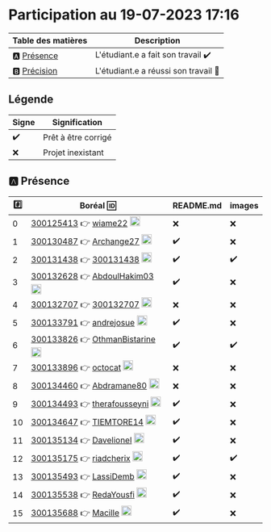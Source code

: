 # Participation au 19-07-2023 17:16

| Table des matières            | Description                                             |
|-------------------------------|---------------------------------------------------------|
| :a: [Présence](#a-présence)   | L'étudiant.e a fait son travail    :heavy_check_mark:   |
| :b: [Précision](#b-précision) | L'étudiant.e a réussi son travail  :tada:               |

## Légende

| Signe              | Signification                 |
|--------------------|-------------------------------|
| :heavy_check_mark: | Prêt à être corrigé           |
| :x:                | Projet inexistant             |

## :a: Présence

|:hash:| Boréal :id:                | README.md    | images |
|------|----------------------------|--------------|--------|
| 0 | [300125413](../300125413/README.md) :point_right: [wiame22](https://github.com/wiame22) <image src='https://avatars0.githubusercontent.com/u/134551648?s=460&v=4' width=20 height=20></image> | :x: | :x: |
| 1 | [300130487](../300130487/README.md) :point_right: [Archange27](https://github.com/Archange27) <image src='https://avatars0.githubusercontent.com/u/133054165?s=460&v=4' width=20 height=20></image> | :heavy_check_mark: | :x: |
| 2 | [300131438](../300131438/README.md) :point_right: [300131438](https://github.com/300131438) <image src='https://avatars0.githubusercontent.com/u/133056510?s=460&v=4' width=20 height=20></image> | :heavy_check_mark: | :heavy_check_mark: |
| 3 | [300132628](../300132628/README.md) :point_right: [AbdoulHakim03](https://github.com/AbdoulHakim03) <image src='https://avatars0.githubusercontent.com/u/133056557?s=460&v=4' width=20 height=20></image> | :heavy_check_mark: | :x: |
| 4 | [300132707](../300132707/README.md) :point_right: [300132707](https://github.com/300132707) <image src='https://avatars0.githubusercontent.com/u/134549218?s=460&v=4' width=20 height=20></image> | :x: | :x: |
| 5 | [300133791](../300133791/README.md) :point_right: [andrejosue](https://github.com/andrejosue) <image src='https://avatars0.githubusercontent.com/u/133054512?s=460&v=4' width=20 height=20></image> | :heavy_check_mark: | :x: |
| 6 | [300133826](../300133826/README.md) :point_right: [OthmanBistarine](https://github.com/OthmanBistarine) <image src='https://avatars0.githubusercontent.com/u/133056364?s=460&v=4' width=20 height=20></image> | :heavy_check_mark: | :heavy_check_mark: |
| 7 | [300133896](../300133896/README.md) :point_right: [octocat](https://github.com/octocat) <image src='https://avatars0.githubusercontent.com/u/583231?s=460&v=4' width=20 height=20></image> | :x: | :x: |
| 8 | [300134460](../300134460/README.md) :point_right: [Abdramane80](https://github.com/Abdramane80) <image src='https://avatars0.githubusercontent.com/u/133164401?s=460&v=4' width=20 height=20></image> | :x: | :x: |
| 9 | [300134493](../300134493/README.md) :point_right: [therafousseyni](https://github.com/therafousseyni) <image src='https://avatars0.githubusercontent.com/u/133056541?s=460&v=4' width=20 height=20></image> | :heavy_check_mark: | :x: |
| 10 | [300134647](../300134647/README.md) :point_right: [TIEMTORE14](https://github.com/TIEMTORE14) <image src='https://avatars0.githubusercontent.com/u/133057032?s=460&v=4' width=20 height=20></image> | :heavy_check_mark: | :x: |
| 11 | [300135134](../300135134/README.md) :point_right: [Davelionel](https://github.com/Davelionel) <image src='https://avatars0.githubusercontent.com/u/133054332?s=460&v=4' width=20 height=20></image> | :heavy_check_mark: | :x: |
| 12 | [300135175](../300135175/README.md) :point_right: [riadcherix](https://github.com/riadcherix) <image src='https://avatars0.githubusercontent.com/u/133053723?s=460&v=4' width=20 height=20></image> | :heavy_check_mark: | :heavy_check_mark: |
| 13 | [300135493](../300135493/README.md) :point_right: [LassiDemb](https://github.com/LassiDemb) <image src='https://avatars0.githubusercontent.com/u/131210227?s=460&v=4' width=20 height=20></image> | :heavy_check_mark: | :x: |
| 14 | [300135538](../300135538/README.md) :point_right: [RedaYousfi](https://github.com/RedaYousfi) <image src='https://avatars0.githubusercontent.com/u/133056385?s=460&v=4' width=20 height=20></image> | :heavy_check_mark: | :x: |
| 15 | [300135688](../300135688/README.md) :point_right: [Macille](https://github.com/Macille) <image src='https://avatars0.githubusercontent.com/u/133053743?s=460&v=4' width=20 height=20></image> | :heavy_check_mark: | :x: |
